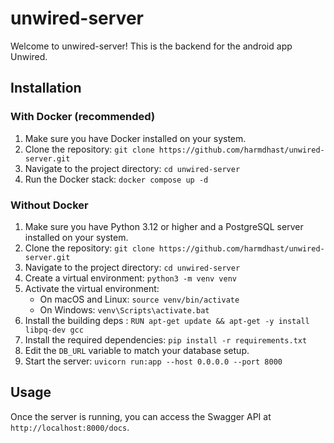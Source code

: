 # unwired-server

Welcome to unwired-server! This is the backend for the android app Unwired.

## Installation

### With Docker (recommended)

1. Make sure you have Docker installed on your system.
2. Clone the repository: `git clone https://github.com/harmdhast/unwired-server.git`
3. Navigate to the project directory: `cd unwired-server`
4. Run the Docker stack: `docker compose up -d`

### Without Docker

1. Make sure you have Python 3.12 or higher and a PostgreSQL server installed on your system.
2. Clone the repository: `git clone https://github.com/harmdhast/unwired-server.git`
3. Navigate to the project directory: `cd unwired-server`
4. Create a virtual environment: `python3 -m venv venv`
5. Activate the virtual environment:
    - On macOS and Linux: `source venv/bin/activate`
    - On Windows: `venv\Scripts\activate.bat`
6. Install the building deps : `RUN apt-get update && apt-get -y install libpq-dev gcc`
7. Install the required dependencies: `pip install -r requirements.txt`
8. Edit the `DB_URL` variable to match your database setup.
7. Start the server: `uvicorn run:app --host 0.0.0.0 --port 8000`

## Usage

Once the server is running, you can access the Swagger API at `http://localhost:8000/docs`.
